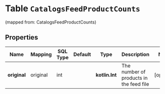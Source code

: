 
# Table `CatalogsFeedProductCounts`
(mapped from: CatalogsFeedProductCounts)

## Properties
Name | Mapping | SQL Type | Default | Type | Description | Notes
---- | ------- | -------- | ------- | ---- | ----------- | -----
**original** | original | int |  | **kotlin.Int** | The number of products in the feed file |  [optional]



